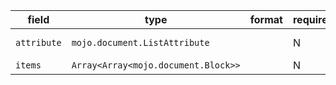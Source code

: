 | field | type | format | required | default | description |
|---|---|---|---|---|---|
| `attribute` | `mojo.document.ListAttribute` |  | N |  | List attributes. |
| `items` | `Array<Array<mojo.document.Block>>` |  | N |  |
